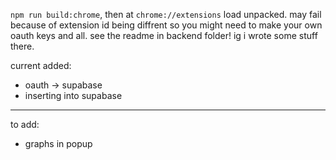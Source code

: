 `npm run build:chrome`, then at `chrome://extensions` load unpacked. may fail because of extension id being diffrent so you might need to make your own oauth keys and all. see the readme in backend folder! ig i wrote some stuff there.

current added:

- oauth -> supabase
- inserting into supabase

---

to add:

- graphs in popup